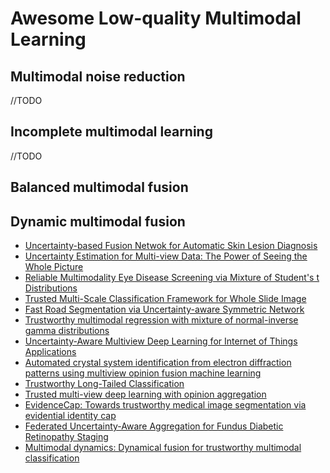 # Awesome Low-quality Multimodal Learning



## Multimodal noise reduction

//TODO

## Incomplete multimodal learning


//TODO



## Balanced multimodal fusion






## Dynamic multimodal fusion
- [Uncertainty-based Fusion Netwok for Automatic Skin Lesion Diagnosis](https://ieeexplore.ieee.org/document/9994932/)
- [Uncertainty Estimation for Multi-view Data: The Power of Seeing the Whole Picture](https://arxiv.org/abs/2210.02676)
- [Reliable Multimodality Eye Disease Screening via Mixture of Student's t Distributions](https://arxiv.org/abs/2303.09790)
- [Trusted Multi-Scale Classification Framework for Whole Slide Image](https://arxiv.org/abs/2207.05290)
- [Fast Road Segmentation via Uncertainty-aware Symmetric Network](https://arxiv.org/abs/2203.04537)
- [Trustworthy multimodal regression with mixture of normal-inverse gamma distributions](https://arxiv.org/abs/2111.08456)
- [Uncertainty-Aware Multiview Deep Learning for Internet of Things Applications](https://ieeexplore.ieee.org/document/9906001/)
- [Automated crystal system identification from electron diffraction patterns using multiview opinion fusion machine learning](https://chemrxiv.org/engage/chemrxiv/article-details/644beb010d87b493e3718ca8)
- [Trustworthy Long-Tailed Classification](https://arxiv.org/abs/2111.09030)
- [Trusted multi-view deep learning with opinion aggregation](https://ojs.aaai.org/index.php/AAAI/article/view/20724)
- [EvidenceCap: Towards trustworthy medical image segmentation via evidential identity cap](https://www.arxiv-vanity.com/papers/2301.00349/)
- [Federated Uncertainty-Aware Aggregation for Fundus Diabetic Retinopathy Staging](https://arxiv.org/abs/2303.13033)
- [Multimodal dynamics: Dynamical fusion for trustworthy multimodal classification](https://openaccess.thecvf.com/content/CVPR2022/papers/Han_Multimodal_Dynamics_Dynamical_Fusion_for_Trustworthy_Multimodal_Classification_CVPR_2022_paper.pdf)

